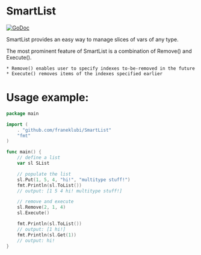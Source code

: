 # SmartList #

[![GoDoc](https://godoc.org/github.com/franeklubi/SmartList?status.svg)](https://godoc.org/github.com/franeklubi/SmartList)

SmartList provides an easy way to manage slices of vars of any type.

The most prominent feature of SmartList is a combination of Remove() and Execute().

    * Remove() enables user to specify indexes to-be-removed in the future
    * Execute() removes items of the indexes specified earlier

# Usage example: #
```go
package main

import (
    . "github.com/franeklubi/SmartList"
    "fmt"
)

func main() {
    // define a list
    var sl SList

    // populate the list
    sl.Put(1, 5, 4, "hi!", "multitype stuff!")
    fmt.Println(sl.ToList())
    // output: [1 5 4 hi! multitype stuff!]

    // remove and execute
    sl.Remove(2, 1, 4)
    sl.Execute()

    fmt.Println(sl.ToList())
    // output: [1 hi!]
    fmt.Println(sl.Get(1))
    // output: hi!
}
```
